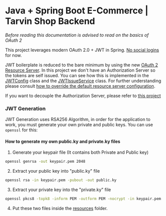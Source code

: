 # Java + Spring Boot E-Commerce | Tarvin Shop Backend
*Before reading this documentation is advised to read on the basics of OAuth 2*

This project leverages modern OAuth 2.0 + JWT in Spring. [No social logins](https://www.webfx.com/blog/web-design/social-logins#616723179a361-20) for now.

JWT boilerplate is reduced to the bare minimum by using the new [OAuth 2 Resource Server](https://docs.spring.io/spring-security/reference/servlet/oauth2/resource-server/index.html).
In this project we don't have an Authorization Server so the tokens are self issued. 
You can see how this is implemented in the [JWTConfig](src/main/java/com/jaimayal/tarvinshop/AuthSystem/config/JwtConfig.java) class and 
the [JWTIssueService](src/main/java/com/jaimayal/tarvinshop/AuthSystem/service/JwtIssuerService.java) class. 
For further understanding please consult [how to override the default resource server configuration](https://docs.spring.io/spring-security/reference/servlet/oauth2/resource-server/jwt.html#oauth2resourceserver-jwt-sansboot).

If you want to decouple the Authorization Server, please refer to [this project](https://github.com/qq253498229/spring-boot-oauth2-example)

### JWT Generation
JWT Generation uses RSA256 Algorithm, in order for the application to work, you must generate your own private and public keys. You can use `openssl` for this:

#### How to generate my own public.ky and private.ky files
1. Generate your keypair file (It contains both Private and Public key)
```Bash
openssl genrsa -out keypair.pem 2048
```

2. Extract your public key into "public.ky" file
```Bash
openssl rsa -in keypair.pem -pubout -out public.ky
```

3. Extract your private key into the "private.ky" file
```Bash
openssl pkcs8 -topk8 -inform PEM -outform PEM -nocrypt -in keypair.pem -out private.ky
```

4. Put these two files inside the [resources](src/main/resources) folder.